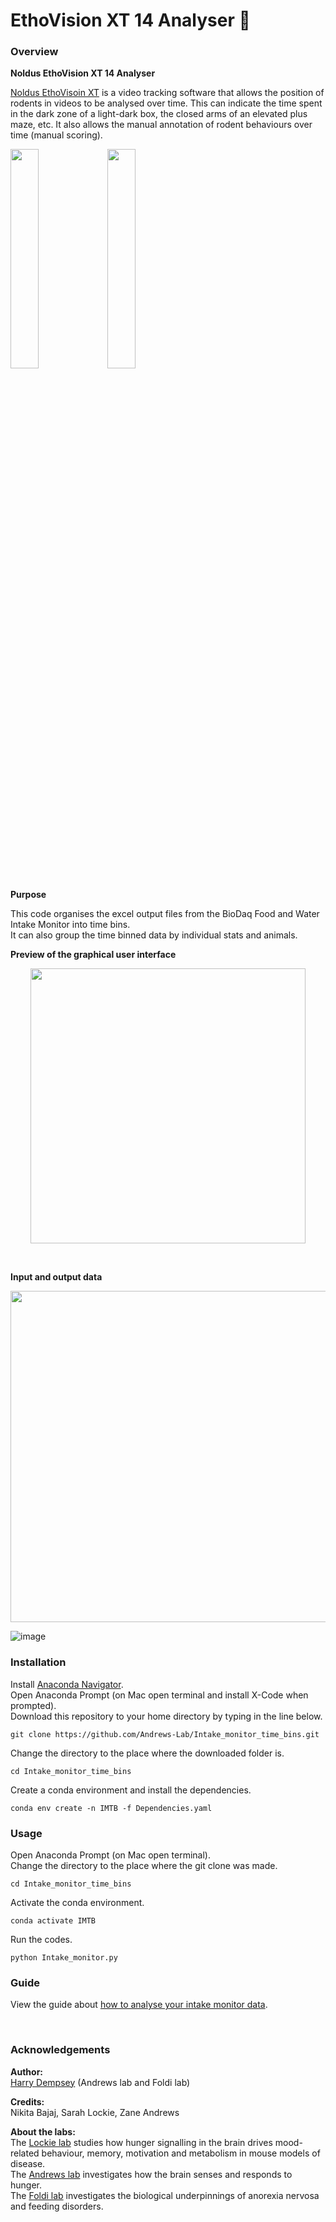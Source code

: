 # EthoVision XT 14 Analyser 🐁

### Overview

__Noldus EthoVision XT 14 Analyser__

[Noldus EthoVisoin XT](https://www.noldus.com/ethovision-xt) is a video tracking software that allows the position of rodents in videos to be analysed over time.
This can indicate the time spent in the dark zone of a light-dark box, the closed arms of an elevated plus maze, etc.
It also allows the manual annotation of rodent behaviours over time (manual scoring).

<p float="center">
  <img src="https://user-images.githubusercontent.com/101311642/205425743-83fd6516-aa17-442b-bc23-45a3cb728790.png" width="30%" />
  <img src="https://user-images.githubusercontent.com/101311642/205426201-e7c84d6f-30cd-4a05-af8a-e6f43e89c155.png" width="30%" /> 
</p>

__Purpose__

This code organises the excel output files from the BioDaq Food and Water Intake Monitor into time bins. <br>
It can also group the time binned data by individual stats and animals.

__Preview of the graphical user interface__

<p align="center">
  <img src="https://user-images.githubusercontent.com/101311642/205285449-ec27c443-c094-4660-999e-f5159e5d0a20.png" width="440">
</p><br/>

__Input and output data__

<p align="center">
  <img src="https://user-images.githubusercontent.com/101311642/205290754-cb911936-6727-47ce-bef5-65f2e03f62c4.png" width="530">

![image](https://user-images.githubusercontent.com/101311642/205293854-a98c4332-d0f3-4c95-9beb-17c0362e8082.png)

### Installation

Install [Anaconda Navigator](https://www.anaconda.com/products/distribution). <br>
Open Anaconda Prompt (on Mac open terminal and install X-Code when prompted). <br>
Download this repository to your home directory by typing in the line below.
```
git clone https://github.com/Andrews-Lab/Intake_monitor_time_bins.git
```
Change the directory to the place where the downloaded folder is. <br>
```
cd Intake_monitor_time_bins
```

Create a conda environment and install the dependencies.
```
conda env create -n IMTB -f Dependencies.yaml
```

### Usage
Open Anaconda Prompt (on Mac open terminal). <br>
Change the directory to the place where the git clone was made.
```
cd Intake_monitor_time_bins
```

Activate the conda environment.
```
conda activate IMTB
```

Run the codes.
```
python Intake_monitor.py
```

### Guide

View the guide about [how to analyse your intake monitor data](How_to_use_intake_monitor_codes.pdf).

<br>

### Acknowledgements

__Author:__ <br>
[Harry Dempsey](https://github.com/H-Dempsey) (Andrews lab and Foldi lab) <br>

__Credits:__ <br>
Nikita Bajaj, Sarah Lockie, Zane Andrews <br>

__About the labs:__ <br>
The [Lockie lab](https://www.monash.edu/discovery-institute/lockie-lab) studies how hunger signalling in the brain drives mood-related behaviour, memory, motivation and metabolism in mouse models of disease. <br>
The [Andrews lab](https://www.monash.edu/discovery-institute/andrews-lab) investigates how the brain senses and responds to hunger. <br>
The [Foldi lab](https://www.monash.edu/discovery-institute/foldi-lab) investigates the biological underpinnings of anorexia nervosa and feeding disorders. <br>
